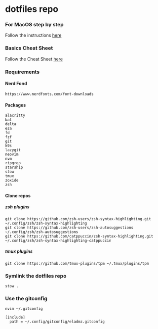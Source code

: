 # dotfiles repo

### For MacOS step by step

Follow the instructions [here](MacOS.md)

### Basics Cheat Sheet

Follow the Cheat Sheet [here](CHEATSHEET.md)

### Requirements

#### Nerd Fond

```
https://www.nerdfonts.com/font-downloads
```

#### Packages

```
alacritty
bat
delta
eza
fd
fzf
git
k9s
lazygit
neovim
nvm
ripgrep
starship
stow
tmux
zoxide
zsh
```

#### Clone repos

##### zsh plugins

```
git clone https://github.com/zsh-users/zsh-syntax-highlighting.git ~/.config/zsh/zsh-syntax-highlighting
git clone https://github.com/zsh-users/zsh-autosuggestions ~/.config/zsh/zsh-autosuggestions
git clone https://github.com/catppuccin/zsh-syntax-highlighting.git ~/.config/zsh/zsh-syntax-highlighting-catppuccin
```

##### tmux plugins

```
git clone https://github.com/tmux-plugins/tpm ~/.tmux/plugins/tpm
```

### Symlink the dotfiles repo

```
stow .
```

### Use the gitconfig

```
nvim ~/.gitconfig

[include]
  path = ~/.config/gitconfig/eladmz.gitconfig
```
